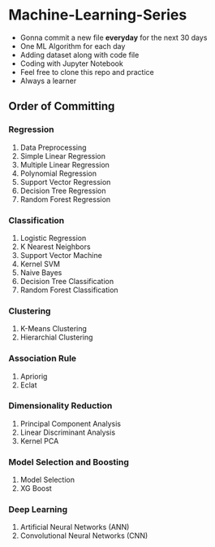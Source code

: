 # Machine-Learning-Series

<ul>
  <li>Gonna commit a new file <b>everyday</b> for the next 30 days</li>
  <li>One ML Algorithm for each day</li>
  <li>Adding dataset along with code file</li>
  <li>Coding with Jupyter Notebook</li>
  <li>Feel free to clone this repo and practice</li>
  <li>Always a learner</li>
</ul>

<h2>Order of Committing</h2>

<h3>Regression</h3>
<ol>
  <li> Data Preprocessing</li>
  <li> Simple Linear Regression</li>
  <li> Multiple Linear Regression</li>
  <li> Polynomial Regression</li>
  <li> Support Vector Regression</li>
  <li> Decision Tree Regression</li>
  <li> Random Forest Regression</li>
</ol>

<h3>Classification</h3>

<ol>
  <li> Logistic Regression</li>
  <li> K Nearest Neighbors</li>
  <li> Support Vector Machine</li>
  <li> Kernel SVM</li>
  <li> Naive Bayes</li>
  <li> Decision Tree Classification</li>
  <li> Random Forest Classification</li>
</ol>
    
<h3>Clustering</h3>

<ol>
  <li> K-Means Clustering</li>
  <li> Hierarchial Clustering</li>
</ol>
      
<h3>Association Rule</h3>

<ol>
  <li> Apriorig</li>
  <li> Eclat</li>
</ol>

<h3>Dimensionality Reduction</h3>

<ol>
  <li> Principal Component Analysis</li>
  <li> Linear Discriminant Analysis</li>
  <li> Kernel PCA</li>
</ol>

<h3>Model Selection and Boosting</h3>
<ol>
  <li> Model Selection</li>
  <li> XG Boost</li>
</ol>

<h3>Deep Learning</h3>
<ol>
  <li> Artificial Neural Networks (ANN)</li>
  <li> Convolutional Neural Networks (CNN)</li>
</ol>
